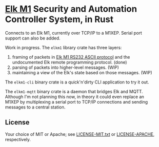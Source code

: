 # [Elk M1](https://www.elkproducts.com/m1-security-automation-controls/) Security and Automation Controller System, in Rust

Connects to an Elk M1, currently over TCP/IP to a M1XEP. Serial port support
can also be added.

Work in progress. The `elkm1` library crate has three layers:

1. framing of packets in [Elk M1 RS232 ASCII protocol](https://www.elkproducts.com/elkdoc/m1-rs232-ascii-protocol/) and
   the undocumented Elk remote programming protocol. (done)
2. parsing of packets into higher-level messages. (WIP)
3. maintaining a view of the Elk's state based on those messages. (WIP)

The `elkm1-cli` binary crate is a quick'n'dirty CLI application to try it out.

The `elkm1-mqtt` binary crate is a daemon that bridges Elk and MQTT. Although
I'm not planning this now, in theory it could even replace an M1XEP by
multiplexing a serial port to TCP/IP connections and sending messages to a
central station.

## License

Your choice of MIT or Apache; see [LICENSE-MIT.txt](LICENSE-MIT.txt) or
[LICENSE-APACHE](LICENSE-APACHE.txt), respectively.
